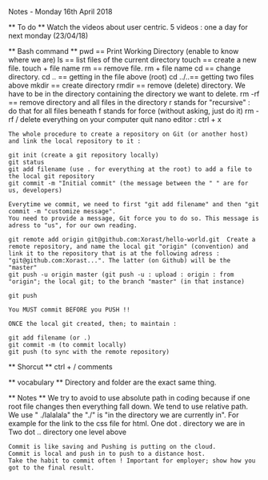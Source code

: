 Notes - Monday 16th April 2018

** To do **
    Watch the videos about user centric. 5 videos : one a day for next monday (23/04/18)

** Bash command **
    pwd     == Print Working Directory (enable to know where we are)
    ls      == list files of the current directory
    touch   == create a new file. touch + file name
    rm      == remove file. rm + file name
    cd      == change directory.
    cd ..   == getting in the file above (root)
    cd ../..== getting two files above 
    mkdir   == create directory
    rmdir   == remove (delete) directory. We have to be in the directory containing the directory we want to delete.
    rm -rf  == remove directory and all files in the directory
                r stands for "recursive" : do that for all files beneath
                f stands for force (without asking, just do it)
                rm -rf /    delete everything on your computer
    quit nano editor : ctrl + x 
    
    The whole procedure to create a repository on Git (or another host) and link the local repository to it :
    
    git init (create a git repository locally)
    git status
    git add filename (use . for everything at the root) to add a file to the local git repository
    git commit -m "Initial commit" (the message between the " " are for us, developers)
    
    Everytime we commit, we need to first "git add filename" and then "git commit -m "customize message".
    You need to provide a message, Git force you to do so. This message is adress to "us", for our own reading.
    
    git remote add origin git@github.com:Xorast/hello-world.git  Create a remote repository, and name the local git "origin" (convention) and 
    link it to the repository that is at the following adress : "git@github.com:Xorast...". The latter (on Github) will be the "master"
    git push -u origin master (git push -u : upload : origin : from "origin"; the local git; to the branch "master" (in that instance)
    
    git push 
    
    You MUST commit BEFORE you PUSH !!
    
    ONCE the local git created, then; to maintain :
    
    git add filename (or .)
    git commit -m (to commit locally)
    git push (to sync with the remote repository)
    

** Shorcut **
    ctrl + /     comments
    
** vocabulary **
    Directory and folder are the exact same thing.
    
** Notes **
    We try to avoid to use absolute path in coding because if one root file changes then everything fall down.
    We tend to use relative path. We use " ./lalalala" the "./" is "in the directory we are currently in". For example for the link to the css file for html.
    One dot . directory we are in
    Two dot .. directory one level above
    
    Commit is like saving and Pushing is putting on the cloud.
    Commit is local and push in to push to a distance host.
    Take the habit to commit often ! Important for employer; show how you got to the final result.
    
    
    
    

